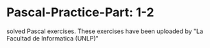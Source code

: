 # Pascal-Practice-Part: 1-2
solved Pascal exercises. These exercises have been uploaded by "La Facultad de Informatica (UNLP)"
